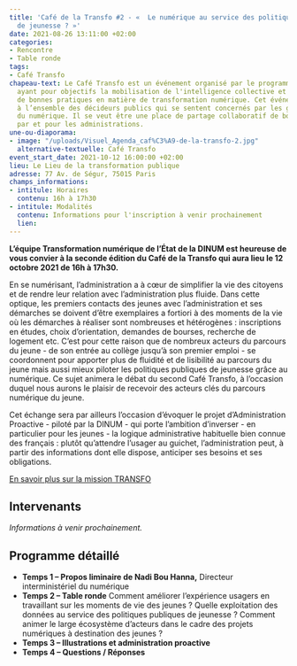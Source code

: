 ```yaml
---
title: 'Café de la Transfo #2 - «  Le numérique au service des politiques publiques
  de jeunesse ? »'
date: 2021-08-26 13:11:00 +02:00
categories:
- Rencontre
- Table ronde
tags:
- Café Transfo
chapeau-text: Le Café Transfo est un événement organisé par le programme TECH.GOUV
  ayant pour objectifs la mobilisation de l'intelligence collective et la diffusion
  de bonnes pratiques en matière de transformation numérique. Cet événement est destiné
  à l’ensemble des décideurs publics qui se sentent concernés par les grands enjeux
  du numérique. Il se veut être une place de partage collaboratif de bonnes pratiques
  par et pour les administrations.
une-ou-diaporama:
- image: "/uploads/Visuel_Agenda_caf%C3%A9-de-la-transfo-2.jpg"
  alternative-textuelle: Café Transfo
event_start_date: 2021-10-12 16:00:00 +02:00
lieu: Le Lieu de la transformation publique
adresse: 77 Av. de Ségur, 75015 Paris
champs_informations:
- intitule: Horaires
  contenu: 16h à 17h30
- intitule: Modalités
  contenu: Informations pour l'inscription à venir prochainement
  lien: 
---
```


**L’équipe Transformation numérique de l’État de la DINUM est heureuse de vous convier à la seconde édition du Café de la Transfo qui aura lieu le 12 octobre 2021 de 16h à 17h30.**

En se numérisant, l’administration a à cœur de simplifier la vie des citoyens et de rendre leur relation avec l’administration plus fluide. Dans cette optique, les premiers contacts des jeunes avec l’administration et ses démarches se doivent d’être exemplaires a fortiori à des moments de la vie où les démarches à réaliser sont nombreuses et hétérogènes : inscriptions en études, choix d’orientation, demandes de bourses, recherche de logement etc. C’est pour cette raison que de nombreux acteurs du parcours du jeune - de son entrée au collège jusqu’à son premier emploi - se coordonnent pour apporter plus de fluidité et de lisibilité au parcours du jeune mais aussi mieux piloter les politiques publiques de jeunesse grâce au numérique. Ce sujet animera le débat du second Café Transfo, à l’occasion duquel nous aurons le plaisir de recevoir des acteurs clés du parcours numérique du jeune.

Cet échange sera par ailleurs l’occasion d’évoquer le projet d’Administration Proactive - piloté par la DINUM - qui porte l’ambition d’inverser - en particulier pour les jeunes - la logique administrative habituelle bien connue des français : plutôt qu’attendre l’usager au guichet, l’administration peut, à partir des informations dont elle dispose, anticiper ses besoins et ses obligations. 

[En savoir plus sur la mission TRANSFO](https://www.numerique.gouv.fr/services/conseil-strategie-transformation-numerique/)

## Intervenants

*Informations à venir prochainement.*

## Programme détaillé

* **Temps 1 – Propos liminaire de Nadi Bou Hanna,** Directeur interministériel du numérique
* **Temps 2 – Table ronde**
Comment améliorer l’expérience usagers en travaillant sur les moments de vie des jeunes ?
Quelle exploitation des données au service des politiques publiques de jeunesse ? 
Comment animer le large écosystème d’acteurs dans le cadre des projets numériques à destination des jeunes ?
* **Temps 3 – Illustrations et administration proactive** 
* **Temps 4 – Questions / Réponses**
